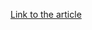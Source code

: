[Link to the article](https://www.crowdstrike.com/blog/how-to-decrypt-the-partyticket-ransomware-targeting-ukraine)
